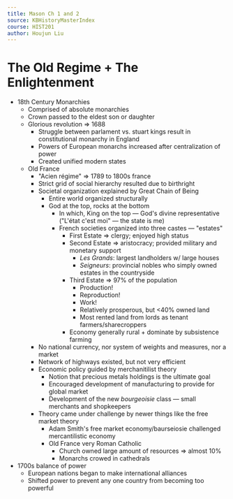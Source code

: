 ```yaml
---
title: Mason Ch 1 and 2
source: KBHistoryMasterIndex
course: HIST201
author: Houjun Liu
---
```



# The Old Regime + The Enlightenment

* 18th Century Monarchies
	* Comprised of absolute monarchies
	* Crown passed to the eldest son or daughter
	* Glorious revolution => 1688
		* Struggle between parlament vs. stuart kings result in constitutional monarchy in England
		* Powers of European monarchs increased after centralization of power
		* Created unified modern states
	* Old France
		* "Acien régime" => 1789 to 1800s france
		* Strict grid of social hierarchy resulted due to birthright
		* Societal organization explained by Great Chain of Being
			* Entire world organized structurally
			* God at the top, rocks at the bottom
				* In which, King on the top — God's divine representative ("L'état c'est moi" — the state is me)
				* French societies organized into three castes — "estates"
					* First Estate => clergy; enjoyed high status
					* Second Estate => aristocracy; provided military and monetary support
						* *Les Grands*: largest landholders w/ large houses
						* *Seigneurs*: provincial nobles who simply owned estates in the countryside
					* Third Estate => 97% of the population
						* Production!
						* Reproduction!
						* Work!
						* Relatively prosperous, but <40% owned land
						* Most rented land from lords as tenant farmers/sharecroppers
					* Economy generally rural + dominate by subsistence farming
		* No national currency, nor system of weights and measures, nor a market
		* Network of highways existed, but not very efficient
		* Economic policy guided by merchanitilist theory     
			* Notion that precious metals holdings is the ultimate goal
			* Encouraged development of manufacturing to provide for global market
			* Development of the new *bourgeoisie* class — small merchants and shopkeepers
		* Theory came under challenge by newer things like the free market theory
			* Adam Smith's free market economy/baurseiosie challenged mercantilistic economy
			* Old France very Roman Catholic
				*  Church owned large amount of resources => almost 10% 
				*  Monarchs crowed in cathedrals
* 1700s balance of power
	* European nations began to make international alliances
	* Shifted power to prevent any one country from becoming too powerful
